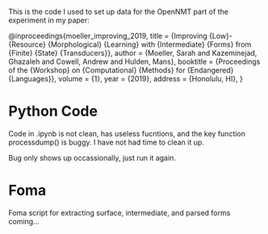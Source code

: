 This is the code I used to set up data for the OpenNMT part of the experiment in my paper: 

@inproceedings{moeller_improving_2019,
	title = {Improving {Low}-{Resource} {Morphological} {Learning} with {Intermediate} {Forms} from {Finite} {State} {Transducers}},
	author = {Moeller, Sarah and Kazeminejad, Ghazaleh and Cowell, Andrew and Hulden, Mans},
	booktitle = {Proceedings of the {Workshop} on {Computational} {Methods} for {Endangered} {Languages}},
  volume = {1},
	year = {2019},
	address = {Honolulu, HI},
}

# Python Code
Code in .ipynb is not clean, has useless fucntions, and the key function processdump() is buggy. I have not had time to clean it up. 

Bug only shows up occassionally, just run it again. 

# Foma
Foma script for extracting surface, intermediate, and parsed forms coming...


